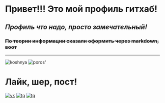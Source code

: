 # **Привет!!! Это мой профиль гитхаб!**
## *Профиль что надо, просто замечательный!*
### ~~По теории информации сказали оформить через markdown, воот~~
____



![koshnya](https://media.tenor.com/7t63GFnoIPUAAAAd/huh-cat-huh-m4rtin.gif)
![poros'](https://media.tenor.com/GFMT5xXrN10AAAAC/pig-crying.gif)



# Лайк, шер, пост!

[![vk](https://cdn-icons-png.flaticon.com/128/4494/4494517.png)](https://vk.com/dmargarin)
[![tg](https://cdn-icons-png.flaticon.com/128/4494/4494485.png)](https://www.youtube.com/channel/UC5xuep3PgLmLNEZsTOAIHDw)
[![tg](https://cdn-icons-png.flaticon.com/128/4494/4494567.png)](https://www.twitch.tv/dmitrii_margarin)
